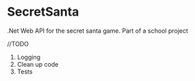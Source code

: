 # SecretSanta
.Net Web API for the secret santa game. Part of a school project

//TODO
1. Logging
2. Clean up code
3. Tests
